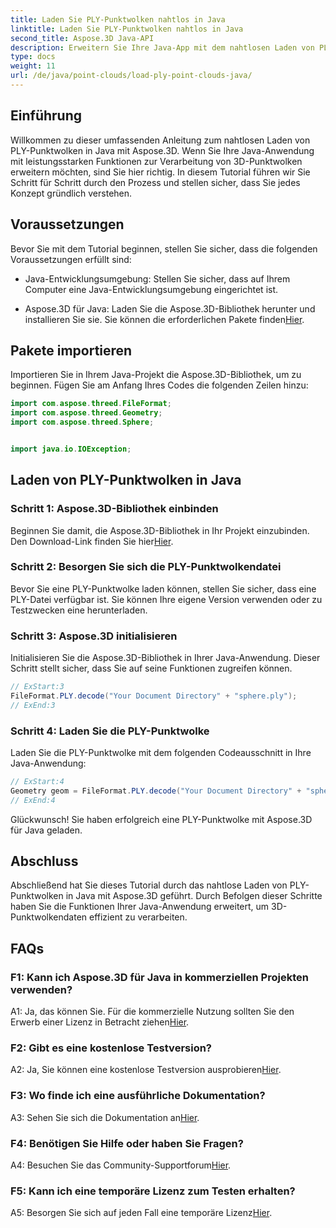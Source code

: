 ```yaml
---
title: Laden Sie PLY-Punktwolken nahtlos in Java
linktitle: Laden Sie PLY-Punktwolken nahtlos in Java
second_title: Aspose.3D Java-API
description: Erweitern Sie Ihre Java-App mit dem nahtlosen Laden von PLY-Punktwolken in Aspose.3D. Schritt-für-Schritt-Anleitung, FAQs und Support.
type: docs
weight: 11
url: /de/java/point-clouds/load-ply-point-clouds-java/
---
```

## Einführung

Willkommen zu dieser umfassenden Anleitung zum nahtlosen Laden von PLY-Punktwolken in Java mit Aspose.3D. Wenn Sie Ihre Java-Anwendung mit leistungsstarken Funktionen zur Verarbeitung von 3D-Punktwolken erweitern möchten, sind Sie hier richtig. In diesem Tutorial führen wir Sie Schritt für Schritt durch den Prozess und stellen sicher, dass Sie jedes Konzept gründlich verstehen.

## Voraussetzungen

Bevor Sie mit dem Tutorial beginnen, stellen Sie sicher, dass die folgenden Voraussetzungen erfüllt sind:

- Java-Entwicklungsumgebung: Stellen Sie sicher, dass auf Ihrem Computer eine Java-Entwicklungsumgebung eingerichtet ist.

-  Aspose.3D für Java: Laden Sie die Aspose.3D-Bibliothek herunter und installieren Sie sie. Sie können die erforderlichen Pakete finden[Hier](https://releases.aspose.com/3d/java/).

## Pakete importieren

Importieren Sie in Ihrem Java-Projekt die Aspose.3D-Bibliothek, um zu beginnen. Fügen Sie am Anfang Ihres Codes die folgenden Zeilen hinzu:

```java
import com.aspose.threed.FileFormat;
import com.aspose.threed.Geometry;
import com.aspose.threed.Sphere;


import java.io.IOException;
```

## Laden von PLY-Punktwolken in Java

### Schritt 1: Aspose.3D-Bibliothek einbinden

 Beginnen Sie damit, die Aspose.3D-Bibliothek in Ihr Projekt einzubinden. Den Download-Link finden Sie hier[Hier](https://releases.aspose.com/3d/java/).

### Schritt 2: Besorgen Sie sich die PLY-Punktwolkendatei

Bevor Sie eine PLY-Punktwolke laden können, stellen Sie sicher, dass eine PLY-Datei verfügbar ist. Sie können Ihre eigene Version verwenden oder zu Testzwecken eine herunterladen.

### Schritt 3: Aspose.3D initialisieren

Initialisieren Sie die Aspose.3D-Bibliothek in Ihrer Java-Anwendung. Dieser Schritt stellt sicher, dass Sie auf seine Funktionen zugreifen können.

```java
// ExStart:3
FileFormat.PLY.decode("Your Document Directory" + "sphere.ply");
// ExEnd:3
```

### Schritt 4: Laden Sie die PLY-Punktwolke

Laden Sie die PLY-Punktwolke mit dem folgenden Codeausschnitt in Ihre Java-Anwendung:

```java
// ExStart:4
Geometry geom = FileFormat.PLY.decode("Your Document Directory" + "sphere.ply");
// ExEnd:4
```

Glückwunsch! Sie haben erfolgreich eine PLY-Punktwolke mit Aspose.3D für Java geladen.

## Abschluss

Abschließend hat Sie dieses Tutorial durch das nahtlose Laden von PLY-Punktwolken in Java mit Aspose.3D geführt. Durch Befolgen dieser Schritte haben Sie die Funktionen Ihrer Java-Anwendung erweitert, um 3D-Punktwolkendaten effizient zu verarbeiten.

## FAQs

### F1: Kann ich Aspose.3D für Java in kommerziellen Projekten verwenden?

 A1: Ja, das können Sie. Für die kommerzielle Nutzung sollten Sie den Erwerb einer Lizenz in Betracht ziehen[Hier](https://purchase.aspose.com/buy).

### F2: Gibt es eine kostenlose Testversion?

 A2: Ja, Sie können eine kostenlose Testversion ausprobieren[Hier](https://releases.aspose.com/).

### F3: Wo finde ich eine ausführliche Dokumentation?

A3: Sehen Sie sich die Dokumentation an[Hier](https://reference.aspose.com/3d/java/).

### F4: Benötigen Sie Hilfe oder haben Sie Fragen?

 A4: Besuchen Sie das Community-Supportforum[Hier](https://forum.aspose.com/c/3d/18).

### F5: Kann ich eine temporäre Lizenz zum Testen erhalten?

 A5: Besorgen Sie sich auf jeden Fall eine temporäre Lizenz[Hier](https://purchase.aspose.com/temporary-license/).
